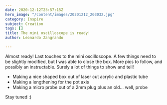 ```yaml
---
date: 2020-12-12T23:57:15Z
hero_image: "/content/images/20201212_203032.jpg"
category: Inspire
subject: Creation
tags: []
title: The mini oscilloscope is ready!
author: Leonardo Zangrando

---
```

Almost ready! Last touches to the mini oscilloscope. A few things need to be slightly modified, but I was able to close the box. More pics to follow, and possibly an instructable. Surely a lot of things to show and tell!

* Making a nice shaped box out of laser cut acrylic and plastic tube
* Making a lengthening for the pot axis
* Making a micro probe out of a 2mm plug plus an old... well, probe

Stay tuned :)